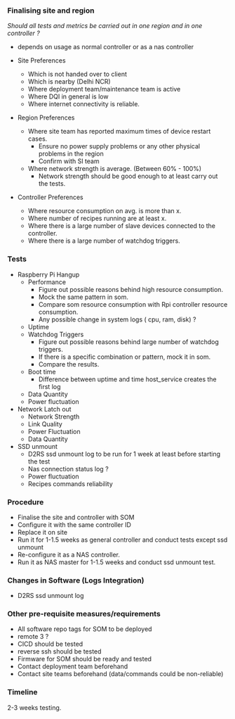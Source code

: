 

### Finalising site and region

*Should all tests and metrics be carried out in one region and in one controller ?*
- depends on usage as normal controller or as a nas controller

- Site Preferences
	- Which is not handed over to client
	- Which is nearby (Delhi NCR)
	- Where deployment team/maintenance team is active
	- Where DQI in general is low
	- Where internet connectivity is reliable.
- Region Preferences
	- Where site team has reported maximum times of device restart cases. 
		- Ensure no power supply problems or any other physical problems in the region
		- Confirm with SI team
	- Where network strength is average. (Between 60% - 100%)
		- Network strength should be good enough to at least carry out the tests.
- Controller Preferences
	- Where resource consumption on avg. is more than x. 
	- Where number of recipes running are at least x. 
	- Where there is a large number of slave devices connected to the controller. 
	- Where there is a large number of watchdog triggers.


### Tests 

- Raspberry Pi Hangup
	- Performance
		- Figure out possible reasons behind high resource consumption. 
		- Mock the same pattern in som.
		- Compare som resource consumption with Rpi controller resource consumption. 
		- Any possible change in system logs ( cpu, ram, disk) ? 
	- Uptime
	- Watchdog Triggers
		- Figure out possible reasons behind large number of watchdog triggers.
		- If there is a specific combination or pattern, mock it in som. 
		- Compare the results.
	- Boot time
		- Difference between uptime and time host_service creates the first log
	- Data Quantity
	- Power fluctuation
- Network Latch out
	- Network Strength
	- Link Quality
	- Power Fluctuation 
	- Data Quantity
- SSD unmount
	- D2RS ssd unmount log to be run for 1 week at least before starting the test
	- Nas connection status log ?
	- Power fluctuation
	- Recipes commands reliability

### Procedure

- Finalise the site and controller with SOM 
- Configure it with the same controller ID
- Replace it on site
- Run it for 1-1.5 weeks as general controller and conduct tests except ssd unmount
- Re-configure it as a NAS controller. 
- Run it as NAS master for 1-1.5 weeks and conduct ssd unmount test. 

### Changes in Software (Logs Integration)
- D2RS ssd unmount log

### Other pre-requisite measures/requirements
- All software repo tags for SOM to be deployed
- remote 3 ?
- CICD should be tested
- reverse ssh should be tested
- Firmware for SOM should be ready and tested
- Contact deployment team beforehand 
- Contact site teams beforehand (data/commands could be non-reliable)

### Timeline

2-3 weeks testing.
<!--stackedit_data:
eyJoaXN0b3J5IjpbOTQwMzc4NDY3LDM1NjA4ODAzMiwtMTg3MD
I1MTk3OSwtMTMzMDQ0MjU3MF19
-->